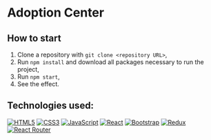 # Adoption Center


<project in preparation>


## How to start 

 1. Clone a repository with `git clone <repository URL>`,
 2. Run `npm install` and download all packages necessary to run the project,
 3. Run `npm start`,
 4. See the effect.

## Technologies used:

[![HTML5](https://img.shields.io/badge/-HTML5-E34F26?style=flat-square&logo=html5&logoColor=white)]()
[![CSS3](https://img.shields.io/badge/-CSS3-1572B6?style=flat-square&logo=css3)]()
[![JavaScript](https://img.shields.io/badge/-JavaScript-yellow?style=flat-square&logo=javascript&logoColor=white)]()
[![React](https://img.shields.io/badge/-React-61dafb?style=flat-square&logo=react&logoColor=white)]()
[![Bootstrap](https://img.shields.io/badge/-Bootstrap-7952b3?style=flat-square&logo=Bootstrap&logoColor=white)]()
[![Redux](https://img.shields.io/badge/-Redux-black?style=flat-square&logo=Redux&logoColor=pink)]()
[![React Router](https://img.shields.io/badge/-React%20Router-424242?style=flat-square&logo=React-Router&logoColor=white)]()
